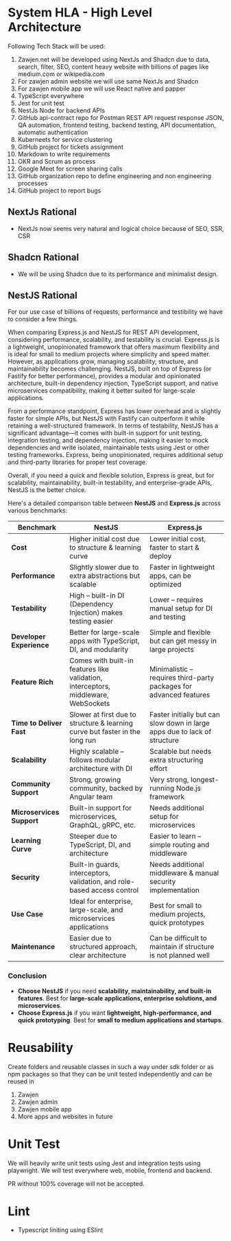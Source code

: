 # System HLA - High Level Architecture

Following Tech Stack will be used:

1. Zawjen.net will be developed using NextJs and Shadcn due to data, search, filter, SEO, content heavy website with billions of pages like medium.com or wikipedia.com
2. For zawjen admin website we will use same NextJs and Shadcn
3. For zawjen mobile app we will use React native and papper
4. TypeScript everywhere
5. Jest for unit test
6. NestJs Node for backend APIs
7. GitHub api-contract repo for Postman REST API request response JSON, QA automation, frontend testing, backend testing, API documentation, automatic authentication 
8. Kuberneets for service clustering
9. GitHub project for tickets assignment 
10. Markdown to write requirements 
11. OKR and Scrum as process
12. Google Meet for screen sharing calls
13. GitHub organization repo to define engineering and non engineering processes
14. GitHub project to report bugs

## NextJs Rational

- NextJs now seems very natural and logical choice because of SEO, SSR, CSR

## Shadcn Rational

- We will be using Shadcn due to its performance and minimalist design.

## NestJS Rational

For our use case of billions of requests, performance and testibility we have to consider a few things.

When comparing Express.js and NestJS for REST API development, considering performance, scalability, and testability is crucial. Express.js is a lightweight, unopinionated framework that offers maximum flexibility and is ideal for small to medium projects where simplicity and speed matter. However, as applications grow, managing scalability, structure, and maintainability becomes challenging. NestJS, built on top of Express (or Fastify for better performance), provides a modular and opinionated architecture, built-in dependency injection, TypeScript support, and native microservices compatibility, making it better suited for large-scale applications.

From a performance standpoint, Express has lower overhead and is slightly faster for simple APIs, but NestJS with Fastify can outperform it while retaining a well-structured framework. In terms of testability, NestJS has a significant advantage—it comes with built-in support for unit testing, integration testing, and dependency injection, making it easier to mock dependencies and write isolated, maintainable tests using Jest or other testing frameworks. Express, being unopinionated, requires additional setup and third-party libraries for proper test coverage.

Overall, if you need a quick and flexible solution, Express is great, but for scalability, maintainability, built-in testability, and enterprise-grade APIs, NestJS is the better choice.

Here's a detailed comparison table between **NestJS** and **Express.js** across various benchmarks:  

| Benchmark              | **NestJS**                                       | **Express.js**                                   |
|------------------------|------------------------------------------------|------------------------------------------------|
| **Cost**               | Higher initial cost due to structure & learning curve | Lower initial cost, faster to start & deploy |
| **Performance**        | Slightly slower due to extra abstractions but scalable | Faster in lightweight apps, can be optimized |
| **Testability**        | High – built-in DI (Dependency Injection) makes testing easier | Lower – requires manual setup for DI and testing |
| **Developer Experience** | Better for large-scale apps with TypeScript, DI, and modularity | Simple and flexible but can get messy in large projects |
| **Feature Rich**       | Comes with built-in features like validation, interceptors, middleware, WebSockets | Minimalistic – requires third-party packages for advanced features |
| **Time to Deliver Fast** | Slower at first due to structure & learning curve but faster in the long run | Faster initially but can slow down in large apps due to lack of structure |
| **Scalability**        | Highly scalable – follows modular architecture with DI | Scalable but needs extra structuring effort |
| **Community Support**  | Strong, growing community, backed by Angular team | Very strong, longest-running Node.js framework |
| **Microservices Support** | Built-in support for microservices, GraphQL, gRPC, etc. | Needs additional setup for microservices |
| **Learning Curve**     | Steeper due to TypeScript, DI, and architecture | Easier to learn – simple routing and middleware |
| **Security**           | Built-in guards, interceptors, validation, and role-based access control | Needs additional middleware & manual security implementation |
| **Use Case**          | Ideal for enterprise, large-scale, and microservices applications | Best for small to medium projects, quick prototypes |
| **Maintenance**       | Easier due to structured approach, clear architecture | Can be difficult to maintain if structure is not planned well |

### **Conclusion**  
- **Choose NestJS** if you need **scalability, maintainability, and built-in features**. Best for **large-scale applications, enterprise solutions, and microservices**.  
- **Choose Express.js** if you want **lightweight, high-performance, and quick prototyping**. Best for **small to medium applications and startups**.  

# Reusability

Create folders and reusable classes in such a way under sdk folder or as npm packages so that they can be unit tested independently and can be reused in

1. Zawjen
2. Zawjen admin 
3. Zawjen mobile app
4. More apps and websites in future

# Unit Test
We will heavily write unit tests using Jest and integration tests using playwright. We will test everywhere web, mobile, frontend and backend.

PR without 100% coverage will not be accepted.

# Lint

- Typescript liniting using ESlint